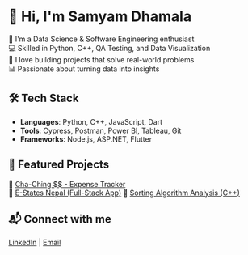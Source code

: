 # 👋 Hi, I'm Samyam Dhamala

🔭 I'm a Data Science & Software Engineering enthusiast  
💻 Skilled in Python, C++, QA Testing, and Data Visualization  
🚀 I love building projects that solve real-world problems  
📊 Passionate about turning data into insights  

## 🛠️ Tech Stack
- **Languages**: Python, C++, JavaScript, Dart
- **Tools**: Cypress, Postman, Power BI, Tableau, Git
- **Frameworks**: Node.js, ASP.NET, Flutter

## 📂 Featured Projects
🔸 [Cha-Ching $$ - Expense Tracker](https://github.com/samyamdhamala/Cha-Ching)  
🔸 [E-States Nepal (Full-Stack App)](https://github.com/samyamdhamala/E-States-Nepal-Overview)
🔸 [Sorting Algorithm Analysis (C++)](https://github.com/samyamdhamala/sorting-analysis)  

## 📬 Connect with me
[LinkedIn](https://linkedin.com/in/samyamdhamala) | [Email](mailto:samyamdhamala11@gmail.com)
